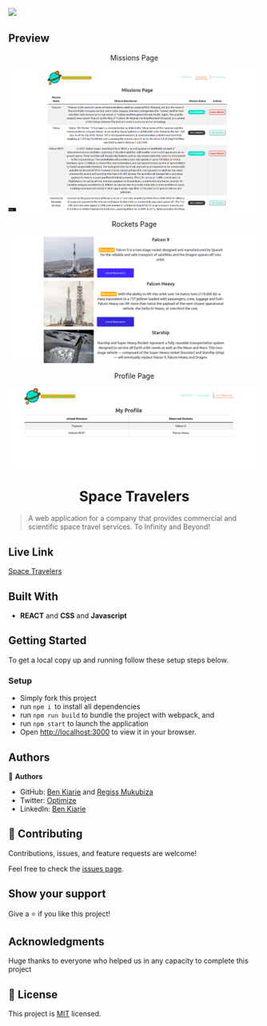 ![](https://img.shields.io/badge/Microverse-blueviolet)

## Preview

<p align="center">Missions Page</p>

<img src="./src/assets/missions.png">

<p align="center">Rockets Page</p>

<img src="./src/assets/rockets.png">

<p align="center">Profile Page</p>

<img src="./src/assets/profile.png">

<h1 align="center">Space Travelers</h1>

> A web application for a company that provides commercial and scientific space travel services. To Infinity and Beyond!

## Live Link 

[Space Travelers](https://spacex-travelers.netlify.app)

## Built With

- **REACT** and **CSS** and **Javascript**

## Getting Started

To get a local copy up and running follow these setup steps below.

### Setup

- Simply fork this project
- run `npm i `to install all dependencies
- run `npm run build` to bundle the project with webpack, and
- run `npm start` to launch the application
- Open [http://localhost:3000](http://localhost:3000) to view it in your browser.

## Authors

👤 **Authors**

- GitHub: [Ben Kiarie](https://github.com/Benmuiruri) and [Regiss Mukubiza](https://github.com/Regiss05)
- Twitter: [Optimize](https://twitter.com/_optimize)
- LinkedIn: [Ben Kiarie](https://www.linkedin.com/in/benjamin-kiarie-180b66149/)

## 🤝 Contributing

Contributions, issues, and feature requests are welcome!

Feel free to check the [issues page](https://github.com/Benmuiruri/space-travelers-hub/issues).

## Show your support

Give a ⭐️ if you like this project!

## Acknowledgments

Huge thanks to everyone who helped us in any capacity to complete this project

## 📝 License

This project is [MIT](https://opensource.org/licenses/MIT) licensed.

